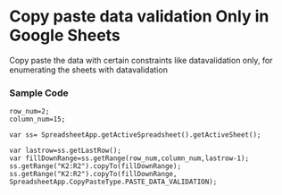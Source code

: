 # Copy paste data validation Only in Google Sheets

Copy paste the data with certain constraints like datavalidation only, for enumerating the sheets with datavalidation

### Sample Code
```console
row_num=2;
column_num=15;

var ss= SpreadsheetApp.getActiveSpreadsheet().getActiveSheet();

var lastrow=ss.getLastRow();
var fillDownRange=ss.getRange(row_num,column_num,lastrow-1);
ss.getRange("K2:R2").copyTo(fillDownRange);
ss.getRange("K2:R2").copyTo(fillDownRange, SpreadsheetApp.CopyPasteType.PASTE_DATA_VALIDATION);

```